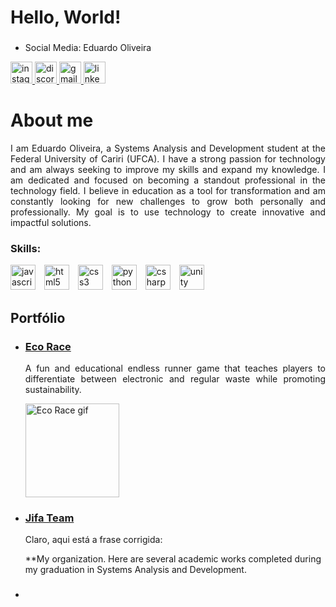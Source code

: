 <h1 align="left">Hello, World!</h1>

### 
* Social Media: Eduardo Oliveira
<div align="left">
  <a href="https://www.instagram.com/edu.ollvr/" target="_blank">
    <img src="https://img.shields.io/static/v1?message=Instagram&logo=instagram&label=&color=E4405F&logoColor=white&labelColor=&style=for-the-badge" height="35" alt="instagram logo"  />
  </a>
  <a href="https://discordapp.com/users/eduu4870" target="_blank">
    <img src="https://img.shields.io/static/v1?message=Discord&logo=discord&label=&color=7289DA&logoColor=white&labelColor=&style=for-the-badge" height="35" alt="discord logo"  />
  </a>
  <a href="mailto:eduardooliveira1469@gmail.com" target="_blank">
    <img src="https://img.shields.io/static/v1?message=Gmail&logo=gmail&label=&color=D14836&logoColor=white&labelColor=&style=for-the-badge" height="35" alt="gmail logo"  />
  </a>
  <a href="https://www.linkedin.com/in/eduardo-oliveira-87b390238/" target="_blank">
    <img src="https://img.shields.io/static/v1?message=LinkedIn&logo=linkedin&label=&color=0077B5&logoColor=white&labelColor=&style=for-the-badge" height="35" alt="linkedin logo"  />
  </a>
</div>

###
<h1 align="left">About me</h1>
<p style="text-align: justify;">I am Eduardo Oliveira, a Systems Analysis and Development student at the Federal University of Cariri (UFCA). I have a strong passion for technology and am always seeking to improve my skills and expand my knowledge. I am dedicated and focused on becoming a standout professional in the technology field. I believe in education as a tool for transformation and am constantly looking for new challenges to grow both personally and professionally. My goal is to use technology to create innovative and impactful solutions.</p>

### Skills:
<div align="left">
  <img src="https://cdn.jsdelivr.net/gh/devicons/devicon/icons/javascript/javascript-original.svg" height="40" alt="javascript logo" style="padding-right: 10px;"  />
  <img src="https://cdn.jsdelivr.net/gh/devicons/devicon/icons/html5/html5-original.svg" height="40" alt="html5 logo" style="padding-right: 10px;" />
  <img src="https://cdn.jsdelivr.net/gh/devicons/devicon/icons/css3/css3-original.svg" height="40" alt="css3 logo" style="padding-right: 10px;" />
  <img src="https://cdn.jsdelivr.net/gh/devicons/devicon/icons/python/python-original.svg" height="40" alt="python logo" style="padding-right: 10px;" />
  <img src="https://cdn.jsdelivr.net/gh/devicons/devicon/icons/csharp/csharp-original.svg" height="40" alt="csharp logo" style="padding-right: 10px;" />
  <img src="https://cdn.jsdelivr.net/gh/devicons/devicon/icons/unity/unity-original.svg" height="40" alt="unity logo" style="padding-right: 10px;" />
</div>

###
<h2 align="left">Portfólio</h2>
<ul>
  <li>
    <h3><a href="#">Eco Race</a></h3>
    <p style="text-align: justify;">A fun and educational endless runner game that teaches players to differentiate between electronic and regular waste while promoting sustainability.</p>
    <div align="left">
      <img height="150" src="https://i.giphy.com/media/v1.Y2lkPTc5MGI3NjExcHZ3bjM3MnR6M3hrYjBvZDEybzhmZDlqbGh2cjZ4ejV3OGxvd3Y3YSZlcD12MV9pbnRlcm5hbF9naWZfYnlfaWQmY3Q9Zw/T2kaAhj2XdL9ADzV4d/giphy.gif" alt="Eco Race gif"/>
    </div>
  </li>
  <li>
    <h3><a href="#">Jifa Team</a></h3>
    <p style="text-align: justify;">Claro, aqui está a frase corrigida:

**My organization. Here are several academic works completed during my graduation in Systems Analysis and Development.</p>
  </li>
  <li>
    <h3><a href="#"></a></h3>
    <p style="text-align: justify;"></p>
  </li>
</ul>
